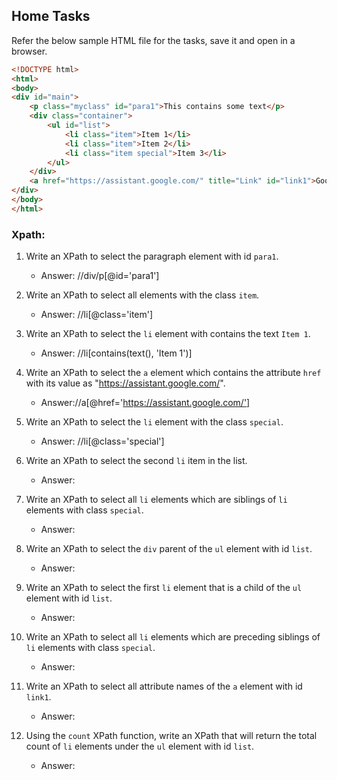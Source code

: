 ## Home Tasks

Refer the below sample HTML file for the tasks, save it and open in a browser.

```html
<!DOCTYPE html>
<html>
<body>
<div id="main">
    <p class="myclass" id="para1">This contains some text</p>
    <div class="container">
        <ul id="list">
            <li class="item">Item 1</li>
            <li class="item">Item 2</li>
            <li class="item special">Item 3</li>
        </ul>
    </div>
    <a href="https://assistant.google.com/" title="Link" id="link1">Google Assistant</a>
</div>
</body>
</html>
```

### Xpath:

1. Write an XPath to select the paragraph element with id `para1`.
  
    - Answer: //div/p[@id='para1']
2. Write an XPath to select all elements with the class `item`.

    - Answer: //li[@class='item']

3. Write an XPath to select the `li` element with contains the text `Item 1`.

    - Answer: //li[contains(text(), 'Item 1')]
    
4. Write an XPath to select the `a` element which contains the attribute `href` with its value as "https://assistant.google.com/".

    - Answer://a[@href='https://assistant.google.com/']
5. Write an XPath to select the `li` element with the class `special`.

    - Answer: //li[@class='special']
6. Write an XPath to select the second `li` item in the list.

    - Answer: 
7. Write an XPath to select all `li` elements which are siblings of `li` elements with class `special`.

    - Answer:
8. Write an XPath to select the `div` parent of the `ul` element with id `list`.

    - Answer:
9. Write an XPath to select the first `li` element that is a child of the `ul` element with id `list`.

    - Answer:
10. Write an XPath to select all `li` elements which are preceding siblings of `li` elements with class `special`.

    - Answer:
11. Write an XPath to select all attribute names of the `a` element with id `link1`.

    - Answer:
12. Using the `count` XPath function, write an XPath that will return the total count of `li` elements under the `ul` element with id `list`.

    - Answer:
